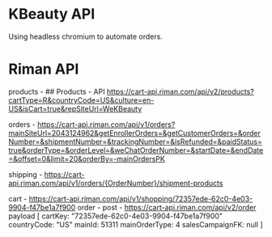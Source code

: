 # KBeauty API

Using headless chromium to automate orders.

# Riman API

products - ## Products - API  https://cart-api.riman.com/api/v2/products?cartType=R&countryCode=US&culture=en-US&isCart=true&repSiteUrl=WeKBeauty


orders - https://cart-api.riman.com/api/v1/orders?mainSiteUrl=2043124962&getEnrollerOrders=&getCustomerOrders=&orderNumber=&shipmentNumber=&trackingNumber=&isRefunded=&paidStatus=true&orderType=&orderLevel=&weChatOrderNumber=&startDate=&endDate=&offset=0&limit=20&orderBy=-mainOrdersPK

shipping - https://cart-api.riman.com/api/v1/orders/{OrderNumber}/shipment-products

cart - https://cart-api.riman.com/api/v1/shopping/72357ede-62c0-4e03-9904-f47be1a7f900
order - post - https://cart-api.riman.com/api/v2/order 
payload [
cartKey: "72357ede-62c0-4e03-9904-f47be1a7f900"
countryCode: "US"
mainId: 51311
mainOrderType: 4
salesCampaignFK: null
]